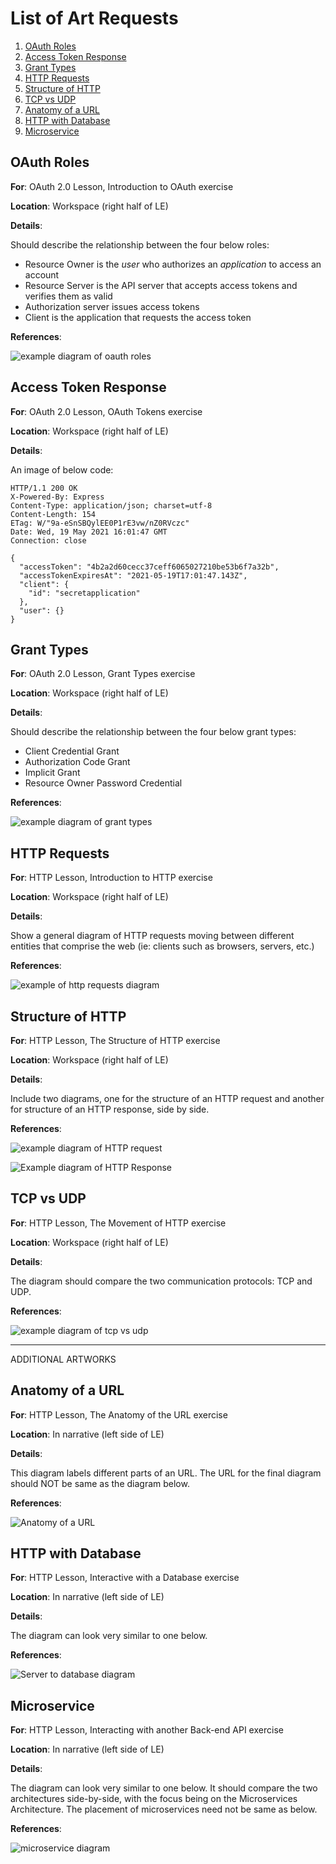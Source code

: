 # List of Art Requests

1. [OAuth Roles](#OAuth-Roles)
2. [Access Token Response](#Access-Token-Response)
3. [Grant Types](#Grant-Types)
4. [HTTP Requests](#HTTP-Requests)
5. [Structure of HTTP](#Structure-of-HTTP)
6. [TCP vs UDP](#TCP-vs-UDP)
7. [Anatomy of a URL](#Anatomy-of-a-URL)
8. [HTTP with Database](#HTTP-with-Database)
9. [Microservice](#Microservice)

## OAuth Roles

**For**: OAuth 2.0 Lesson, Introduction to OAuth exercise

**Location**: Workspace (right half of LE)

**Details**:

Should describe the relationship between the four below roles:

- Resource Owner is the _user_ who authorizes an _application_ to access an account
- Resource Server is the API server that accepts access tokens and verifies them as valid
- Authorization server issues access tokens
- Client is the application that requests the access token

**References**:

![example diagram of oauth roles](../lessons/outlines/oauth/roles.png)

## Access Token Response

**For**: OAuth 2.0 Lesson, OAuth Tokens exercise

**Location**: Workspace (right half of LE)

**Details**:

An image of below code:

```HTTP
HTTP/1.1 200 OK
X-Powered-By: Express
Content-Type: application/json; charset=utf-8
Content-Length: 154
ETag: W/"9a-eSnSBQylEE0P1rE3vw/nZ0RVczc"
Date: Wed, 19 May 2021 16:01:47 GMT
Connection: close

{
  "accessToken": "4b2a2d60cecc37ceff6065027210be53b6f7a32b",
  "accessTokenExpiresAt": "2021-05-19T17:01:47.143Z",
  "client": {
    "id": "secretapplication"
  },
  "user": {}
}
```

## Grant Types

**For**: OAuth 2.0 Lesson, Grant Types exercise

**Location**: Workspace (right half of LE)

**Details**:

Should describe the relationship between the four below grant types:

- Client Credential Grant
- Authorization Code Grant
- Implicit Grant
- Resource Owner Password Credential

**References**:

![example diagram of grant types](../lessons/outlines/oauth/grants.png)

## HTTP Requests

**For**: HTTP Lesson, Introduction to HTTP exercise

**Location**: Workspace (right half of LE)

**Details**:

Show a general diagram of HTTP requests moving between different entities that comprise the web (ie: clients such as browsers, servers, etc.)

**References**:

![example of http requests diagram](https://csharpcorner.azureedge.net/UploadFile/deveshomar/debugging-http-requests-and-http-response/Images/Client-Serve-Request-Response-diagram.jpg)

## Structure of HTTP

**For**: HTTP Lesson, The Structure of HTTP exercise

**Location**: Workspace (right half of LE)

**Details**:

Include two diagrams, one for the structure of an HTTP request and another for structure of an HTTP response, side by side.

**References**:

![example diagram of HTTP request](https://images.zapier.com/storage/photos/4717d012f26dc6a4928e0d025102af7f.png?format=jpg)

![Example diagram of HTTP Response](https://www3.ntu.edu.sg/home/ehchua/programming/webprogramming/images/HTTP_ResponseMessageExample.png)

## TCP vs UDP

**For**: HTTP Lesson, The Movement of HTTP exercise

**Location**: Workspace (right half of LE)

**Details**:

The diagram should compare the two communication protocols: TCP and UDP.

**References**:

![example diagram of tcp vs udp](https://www.educative.io/api/edpresso/shot/5669375870763008/image/5080565785034752)

---

ADDITIONAL ARTWORKS

## Anatomy of a URL

**For**: HTTP Lesson, The Anatomy of the URL exercise

**Location**: In narrative (left side of LE)

**Details**:

This diagram labels different parts of an URL. The URL for the final diagram should NOT be same as the diagram below.

**References**:

![Anatomy of a URL](https://help.marketruler.com/images/9/97/URL-Parts.png)

## HTTP with Database

**For**: HTTP Lesson, Interactive with a Database exercise

**Location**: In narrative (left side of LE)

**Details**:

The diagram can look very similar to one below.

**References**:

![Server to database diagram](https://www.progress.com/documentation/sitefinity-cms/sf-images/default-source/default-album/architecture-diagram-8.jpg?sfvrsn=0)

## Microservice

**For**: HTTP Lesson, Interacting with another Back-end API exercise

**Location**: In narrative (left side of LE)

**Details**:

The diagram can look very similar to one below. It should compare the two architectures side-by-side, with the focus being on the Microservices Architecture. The placement of microservices need not be same as below.

**References**:

![microservice diagram](https://dzone.com/storage/temp/5302608-1.png)
